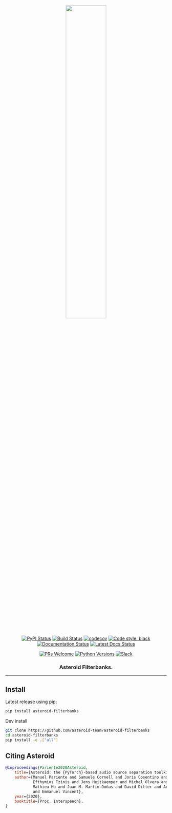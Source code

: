 <div align="center">
<img src=".github/asteroid_logo_dark.png" width="50%">


[![PyPI Status](https://badge.fury.io/py/asteroid-filterbanks.svg)](https://badge.fury.io/py/asteroid-filterbanks)
[![Build Status](https://github.com/asteroid-team/asteroid-filterbanks/workflows/CI/badge.svg)](https://github.com/asteroid-team/asteroid-filterbanks/actions?query=workflow%3ACI+branch%3Amaster+event%3Apush)
[![codecov][codecov-badge]][codecov]
[![Code style: black](https://img.shields.io/badge/code%20style-black-000000.svg)](https://github.com/psf/black)
[![Documentation Status](https://img.shields.io/badge/docs-0.3.3-blue)](https://asteroid.readthedocs.io/en/v0.3.3/package_reference/filterbanks.html)
[![Latest Docs Status](https://github.com/mpariente/asteroid/workflows/Latest%20docs/badge.svg)](https://mpariente.github.io/asteroid/package_reference/filterbanks.html)


[![PRs Welcome](https://img.shields.io/badge/PRs-welcome-brightgreen.svg)](https://github.com/asteroid-team/asteroid-filterbanks/pulls)
[![Python Versions](https://img.shields.io/pypi/pyversions/asteroid.svg)](https://pypi.org/project/asteroid/)
[![Slack][slack-badge]][slack-invite]

<h3 align="center">
<p>Asteroid Filterbanks.
</h3>
</div>

--------------------------------------------------------------------------------
## Install
Latest release using pip:
```bash
pip install asteroid-filterbanks
```

Dev install
```bash
git clone https://github.com/asteroid-team/asteroid-filterbanks
cd asteroid-filterbanks
pip install -e .["all"]
```

## Citing Asteroid
```BibTex
@inproceedings{Pariente2020Asteroid,
    title={Asteroid: the {PyTorch}-based audio source separation toolkit for researchers},
    author={Manuel Pariente and Samuele Cornell and Joris Cosentino and Sunit Sivasankaran and
            Efthymios Tzinis and Jens Heitkaemper and Michel Olvera and Fabian-Robert Stöter and
            Mathieu Hu and Juan M. Martín-Doñas and David Ditter and Ariel Frank and Antoine Deleforge
            and Emmanuel Vincent},
    year={2020},
    booktitle={Proc. Interspeech},
}
```

[comment]: <> (Badge)
[codecov-badge]: https://codecov.io/gh/mpariente/asteroid-filterbanks/branch/master/graph/badge.svg
[codecov]: https://codecov.io/gh/asteroid-team/asteroid-filterbanks
[slack-badge]: https://img.shields.io/badge/slack-chat-green.svg?logo=slack
[slack-invite]: https://join.slack.com/t/asteroid-dev/shared_invite/zt-cn9y85t3-QNHXKD1Et7qoyzu1Ji5bcA
